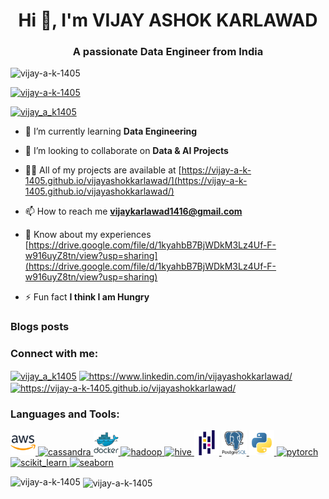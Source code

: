 <h1 align="center">Hi 👋, I'm VIJAY ASHOK KARLAWAD</h1>
<h3 align="center">A passionate Data Engineer from India</h3>

<p align="left"> <img src="https://komarev.com/ghpvc/?username=vijay-a-k-1405&label=Profile%20views&color=0e75b6&style=flat" alt="vijay-a-k-1405" /> </p>

<p align="left"> <a href="https://github.com/ryo-ma/github-profile-trophy"><img src="https://github-profile-trophy.vercel.app/?username=vijay-a-k-1405" alt="vijay-a-k-1405" /></a> </p>

<p align="left"> <a href="https://twitter.com/vijay_a_k1405" target="blank"><img src="https://img.shields.io/twitter/follow/vijay_a_k1405?logo=twitter&style=for-the-badge" alt="vijay_a_k1405" /></a> </p>

- 🌱 I’m currently learning **Data Engineering**

- 👯 I’m looking to collaborate on **Data & AI Projects**

- 👨‍💻 All of my projects are available at [https://vijay-a-k-1405.github.io/vijayashokkarlawad/](https://vijay-a-k-1405.github.io/vijayashokkarlawad/)

- 📫 How to reach me **vijaykarlawad1416@gmail.com**

- 📄 Know about my experiences [https://drive.google.com/file/d/1kyahbB7BjWDkM3Lz4Uf-F-w916uyZ8tn/view?usp=sharing](https://drive.google.com/file/d/1kyahbB7BjWDkM3Lz4Uf-F-w916uyZ8tn/view?usp=sharing)

- ⚡ Fun fact **I think I am Hungry**

### Blogs posts
<!-- BLOG-POST-LIST:START -->
<!-- BLOG-POST-LIST:END -->

<h3 align="left">Connect with me:</h3>
<p align="left">
<a href="https://twitter.com/vijay_a_k1405" target="blank"><img align="center" src="https://raw.githubusercontent.com/rahuldkjain/github-profile-readme-generator/master/src/images/icons/Social/twitter.svg" alt="vijay_a_k1405" height="30" width="40" /></a>
<a href="https://linkedin.com/in/https://www.linkedin.com/in/vijayashokkarlawad/" target="blank"><img align="center" src="https://raw.githubusercontent.com/rahuldkjain/github-profile-readme-generator/master/src/images/icons/Social/linked-in-alt.svg" alt="https://www.linkedin.com/in/vijayashokkarlawad/" height="30" width="40" /></a>
<a href="/https://vijay-a-k-1405.github.io/vijayashokkarlawad/" target="blank"><img align="center" src="https://raw.githubusercontent.com/rahuldkjain/github-profile-readme-generator/master/src/images/icons/Social/rss.svg" alt="https://vijay-a-k-1405.github.io/vijayashokkarlawad/" height="30" width="40" /></a>
</p>

<h3 align="left">Languages and Tools:</h3>
<p align="left"> <a href="https://aws.amazon.com" target="_blank" rel="noreferrer"> <img src="https://raw.githubusercontent.com/devicons/devicon/master/icons/amazonwebservices/amazonwebservices-original-wordmark.svg" alt="aws" width="40" height="40"/> </a> <a href="https://cassandra.apache.org/" target="_blank" rel="noreferrer"> <img src="https://www.vectorlogo.zone/logos/apache_cassandra/apache_cassandra-icon.svg" alt="cassandra" width="40" height="40"/> </a> <a href="https://www.docker.com/" target="_blank" rel="noreferrer"> <img src="https://raw.githubusercontent.com/devicons/devicon/master/icons/docker/docker-original-wordmark.svg" alt="docker" width="40" height="40"/> </a> <a href="https://hadoop.apache.org/" target="_blank" rel="noreferrer"> <img src="https://www.vectorlogo.zone/logos/apache_hadoop/apache_hadoop-icon.svg" alt="hadoop" width="40" height="40"/> </a> <a href="https://hive.apache.org/" target="_blank" rel="noreferrer"> <img src="https://www.vectorlogo.zone/logos/apache_hive/apache_hive-icon.svg" alt="hive" width="40" height="40"/> </a> <a href="https://pandas.pydata.org/" target="_blank" rel="noreferrer"> <img src="https://raw.githubusercontent.com/devicons/devicon/2ae2a900d2f041da66e950e4d48052658d850630/icons/pandas/pandas-original.svg" alt="pandas" width="40" height="40"/> </a> <a href="https://www.postgresql.org" target="_blank" rel="noreferrer"> <img src="https://raw.githubusercontent.com/devicons/devicon/master/icons/postgresql/postgresql-original-wordmark.svg" alt="postgresql" width="40" height="40"/> </a> <a href="https://www.python.org" target="_blank" rel="noreferrer"> <img src="https://raw.githubusercontent.com/devicons/devicon/master/icons/python/python-original.svg" alt="python" width="40" height="40"/> </a> <a href="https://pytorch.org/" target="_blank" rel="noreferrer"> <img src="https://www.vectorlogo.zone/logos/pytorch/pytorch-icon.svg" alt="pytorch" width="40" height="40"/> </a> <a href="https://scikit-learn.org/" target="_blank" rel="noreferrer"> <img src="https://upload.wikimedia.org/wikipedia/commons/0/05/Scikit_learn_logo_small.svg" alt="scikit_learn" width="40" height="40"/> </a> <a href="https://seaborn.pydata.org/" target="_blank" rel="noreferrer"> <img src="https://seaborn.pydata.org/_images/logo-mark-lightbg.svg" alt="seaborn" width="40" height="40"/> </a> </p>

<p><img align="left" src="https://github-readme-stats.vercel.app/api/top-langs?username=vijay-a-k-1405&show_icons=true&locale=en&layout=compact" alt="vijay-a-k-1405" /></p>

<p>&nbsp;<img align="center" src="https://github-readme-stats.vercel.app/api?username=vijay-a-k-1405&show_icons=true&locale=en" alt="vijay-a-k-1405" /></p>



